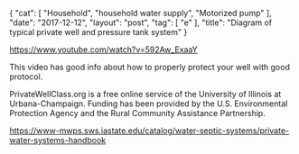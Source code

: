 {
   "cat": [
      "Household",
      "household water supply",
      "Motorized pump"
   ],
   "date": "2017-12-12",
   "layout": "post",
   "tag": [
      "e"
   ],
   "title": "Diagram of typical private well and pressure tank system"
}

https://www.youtube.com/watch?v=592Aw_ExaaY

This video has good info about how to properly protect your well with good protocol.

PrivateWellClass.org is a free online service of the University of Illinois at Urbana-Champaign. Funding has been provided by the U.S. Environmental Protection Agency and the Rural Community Assistance Partnership.

https://www-mwps.sws.iastate.edu/catalog/water-septic-systems/private-water-systems-handbook

&nbsp;

&nbsp;

&nbsp;